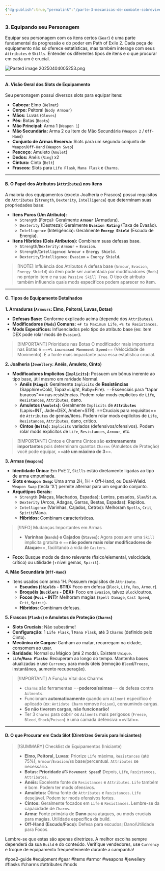 ```yaml
---
{"dg-publish":true,"permalink":"/parte-3-mecanicas-de-combate-sobrevivencia-e-equipamento/3-equipando-seu-personagem/"}
---
```


### 3. Equipando seu Personagem

Equipar seu personagem com os itens certos (`Gear`) é uma parte fundamental da progressão e do poder em Path of Exile 2. Cada peça de equipamento não só oferece estatísticas, mas também interage com seus `Attributes` e `Skills`. Entender os diferentes tipos de itens e o que procurar em cada um é crucial.

![Pasted image 20250404005253.png](/img/user/ANEXOS/Pasted%20image%2020250404005253.png)

---

#### A. Visão Geral dos Slots de Equipamento

Seu personagem possui diversos slots para equipar itens:

*   **Cabeça:** Elmo (`Helmet`)
*   **Corpo:** Peitoral (`Body Armour`)
*   **Mãos:** Luvas (`Gloves`)
*   **Pés:** Botas (`Boots`)
*   **Mão Principal:** Arma 1 (`Weapon 1`)
*   **Mão Secundária:** Arma 2 ou Item de Mão Secundária (`Weapon 2` / `Off-Hand`)
*   **Conjunto de Armas Reserva:** Slots para um segundo conjunto de `Weapon`/`Off-Hand` (`Weapon Swap`)
*   **Pescoço:** Amuleto (`Amulet`)
*   **Dedos:** Anéis (`Ring`) x2
*   **Cintura:** Cinto (`Belt`)
*   **Frascos:** Slots para `Life Flask`, `Mana Flask` e `Charms`.

---

#### B. O Papel dos Atributos (`Attributes`) nos Itens

A maioria dos equipamentos (exceto Joalheria e Frascos) possui requisitos de `Attributes` (`Strength`, `Dexterity`, `Intelligence`) que determinam suas propriedades base:

*   **Itens Puros (Um Atributo):**
    *   `Strength` (Força): Geralmente **`Armour`** (Armadura).
    *   `Dexterity` (Destreza): Geralmente **`Evasion Rating`** (Taxa de Evasão).
    *   `Intelligence` (Inteligência): Geralmente **`Energy Shield`** (Escudo de Energia).
*   **Itens Híbridos (Dois Atributos):** Combinam suas defesas base.
    *   `Strength`/`Dexterity`: `Armour` + `Evasion`.
    *   `Strength`/`Intelligence`: `Armour` + `Energy Shield`.
    *   `Dexterity`/`Intelligence`: `Evasion` + `Energy Shield`.

> [!NOTE] Influência dos Atributos
> A defesa base (`Armour`, `Evasion`, `Energy Shield`) do item pode ser aumentada por modificadores (`Mods`) no próprio item e na sua `Passive Skill Tree`. O tipo de atributo também influencia quais mods específicos podem aparecer no item.

---

#### C. Tipos de Equipamento Detalhados

**1. Armaduras (`Armours`: Elmo, Peitoral, Luvas, Botas)**

*   **Defesas Base:** Conforme explicado acima (depende dos `Attributes`).
*   **Modificadores (`Mods`) Comuns:** `+# to Maximum Life`, `+% to Resistances`.
*   **Mods Específicos:** Influenciados pelo tipo de atributo base (ex: item DEX pode rolar mods de `Evasion`).

> [!IMPORTANT] Prioridade nas Botas
> O modificador mais importante nas Botas é ==**`+% increased Movement Speed`**== (Velocidade de Movimento). É a fonte mais impactante para essa estatística crucial.

**2. Joalheria (`Jewellery`: Anéis, Amuleto, Cinto)**

*   **Modificadores Implícitos (`Implicits`):** Possuem um bônus inerente ao tipo base, útil mesmo em raridade Normal.
    *   **Anéis (`Rings`):** Geralmente `Implicits` de **Resistências** (Sapphire=Cold, Topaz=Light, Ruby=Fire). ==Essenciais para "tapar buracos"== nas resistências. Podem rolar mods explícitos de `Life`, `Resistances`, `Attributes`, dano.
    *   **Amuletos (`Amulets`):** Geralmente `Implicits` de **`Attributes`** (Lapis=INT, Jade=DEX, Amber=STR). ==Cruciais para requisitos== de `Attributes` de gemas/itens. Podem rolar mods explícitos de `Life`, `Resistances`, `Attributes`, dano, crítico.
    *   **Cintos (`Belts`):** `Implicits` variados (defensivos/ofensivos). Podem rolar mods explícitos de `Life`, `Resistances`, `Armour`, etc.

> [!IMPORTANT] Cintos e Charms
> Cintos são **extremamente importantes** pois determinam quantos `Charms` (Amuletos de Proteção) você pode equipar, ==**até um máximo de 3**==.

**3. Armas (`Weapons`)**

*   **Identidade Única:** Em PoE 2, `Skills` estão diretamente ligadas ao tipo de arma empunhada.
*   **Slots e `Weapon Swap`:** Uma arma 2H, 1H + Off-Hand, ou Dual-Wield. `Weapon Swap` (tecla 'X') permite alternar para um segundo conjunto.
*   **Arquétipos Gerais:**
    *   `Strength` (Maças, Machados, Espadas): Lentos, pesados, `Slam`/`Stun`.
    *   `Dexterity` (Arcos, Adagas, Garras, Bestas, Espadas): Rápidos.
    *   `Intelligence` (Varinhas, Cajados, Cetros): Melhoram `Spells`, `Crit`, `Spirit`/Mana.
    *   **Híbridos:** Combinam características.

> [!INFO] Mudanças Importantes em Armas
> *   **Varinhas (`Wands`) e Cajados (`Staves`):** Agora possuem uma `Skill` implícita gratuita e ==**não podem mais rolar modificadores de Ataque**==, facilitando a vida de `Casters`.

*   **Foco:** Busque mods de dano relevante (físico/elemental, velocidade, crítico) ou utilidade (+nível gemas, `Spirit`).

**4. Mão Secundária (`Off-Hand`)**

*   Itens usados com arma 1H. Possuem requisitos de `Attribute`.
    *   **Escudos (`Shields` - STR):** Foco em defesa (`Block`, `Life`, `Res`, `Armour`).
    *   **Broquéis (`Bucklers` - DEX):** Foco em `Evasion`, talvez `Block`/outros.
    *   **Focos (`Foci` - INT):** Melhoram magias (`Spell Damage`, `Cast Speed`, `Crit`, `Spirit`).
    *   **Híbridos:** Combinam defesas.

**5. Frascos (`Flasks`) e Amuletos de Proteção (`Charms`)**

*   **Slots Cruciais:** Não subestime!
*   **Configuração:** 1 `Life Flask`, 1 `Mana Flask`, até 3 `Charms` (definido pelo Cinto).
*   **Mecânica de Cargas:** Ganham ao matar, recarregam na cidade, consomem ao usar.
*   **Raridade:** Normal ou Mágico (até 2 mods). Existem `Unique`.
*   **`Life`/`Mana Flasks`:** Recuperam ao longo do tempo. Mantenha bases atualizadas e use `Currency` para mods úteis (remoção `Bleed`/`Freeze`, instantâneo, aumento recuperação).

> [!IMPORTANT] A Função Vital dos Charms
> *   `Charms` são ferramentas ==**poderosíssimas**== de defesa contra `Ailments`.
> *   Funcionam **automaticamente** quando um `Ailment` específico é aplicado (ex: `Antidote Charm` remove `Poison`), consumindo cargas.
> *   **Se não tiverem cargas, não funcionarão!**
> *   Ter 3 `Charms` para cobrir os `Ailments` mais perigosos (`Freeze`, `Bleed`, `Shock`/`Poison`) é uma camada defensiva ==vital==.

---

#### D. O que Procurar em Cada Slot (Diretrizes Gerais para Iniciantes)

> [!SUMMARY] Checklist de Equipamentos (Iniciante)
> *   **Elmo, Peitoral, Luvas:** Priorize `Life` máxima, `Resistances` (até 75%), `Armour`/`Evasion`/`ES` base/percentual. `Attributes` se necessário.
> *   **Botas:** **Prioridade #1: `Movement Speed`!** Depois, `Life`, `Resistances`, `Attributes`.
> *   **Anéis:** Excelente fonte de `Resistances` e `Attributes`. `Life` também é bom. Podem ter mods ofensivos.
> *   **Amuletos:** Ótima fonte de `Attributes` e `Resistances`. `Life` desejável. Podem ter mods ofensivos fortes.
> *   **Cintos:** Geralmente focados em `Life` e `Resistances`. Lembre-se da capacidade de `Charms`.
> *   **Arma:** Fonte primária de **Dano** para ataques, ou mods cruciais para magias. Utilidade específica da build.
> *   **Off-Hand (Escudo/Foco):** Defesa para escudos; Dano/Utilidade para Focos.

Lembre-se que estas são apenas diretrizes. A melhor escolha sempre dependerá da sua `Build` e do conteúdo. Verifique vendedores, use `Currency` e troque de equipamento frequentemente durante a campanha!

#poe2-guide #equipment #gear #items #armor #weapons #jewellery #flasks #charms #attributes #mods